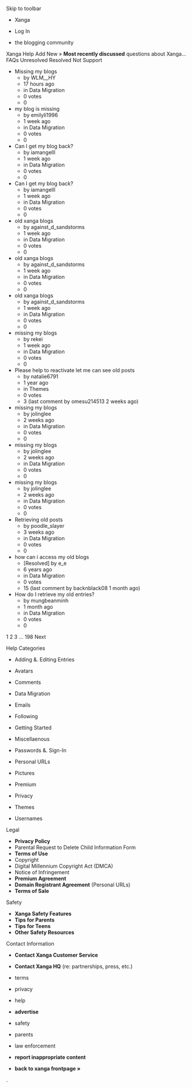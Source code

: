 Skip to toolbar

*   Xanga

*   Log In

*   the blogging community

Xanga Help Add New » **Most recently discussed** questions about Xanga… FAQs Unresolved Resolved Not Support

*   Missing my blogs
    *   by WLM\_\_HY
    *   17 hours ago
    *   in Data Migration
    *   0 votes
    *   0
*   my blog is missing
    *   by emilyli1996
    *   1 week ago
    *   in Data Migration
    *   0 votes
    *   0
*   Can I get my blog back?
    *   by iamangelll
    *   1 week ago
    *   in Data Migration
    *   0 votes
    *   0
*   Can I get my blog back?
    *   by iamangelll
    *   1 week ago
    *   in Data Migration
    *   0 votes
    *   0
*   old xanga blogs
    *   by against\_d\_sandstorms
    *   1 week ago
    *   in Data Migration
    *   0 votes
    *   0
*   old xanga blogs
    *   by against\_d\_sandstorms
    *   1 week ago
    *   in Data Migration
    *   0 votes
    *   0
*   old xanga blogs
    *   by against\_d\_sandstorms
    *   1 week ago
    *   in Data Migration
    *   0 votes
    *   0
*   missing my blogs
    *   by rekei
    *   1 week ago
    *   in Data Migration
    *   0 votes
    *   0
*   Please help to reactivate let me can see old posts
    *   by natalie6791
    *   1 year ago
    *   in Themes
    *   0 votes
    *   3 (last comment by omesu214513 2 weeks ago)
*   missing my blogs
    *   by jolinglee
    *   2 weeks ago
    *   in Data Migration
    *   0 votes
    *   0
*   missing my blogs
    *   by jolinglee
    *   2 weeks ago
    *   in Data Migration
    *   0 votes
    *   0
*   missing my blogs
    *   by jolinglee
    *   2 weeks ago
    *   in Data Migration
    *   0 votes
    *   0
*   Retrieving old posts
    *   by poodle\_slayer
    *   3 weeks ago
    *   in Data Migration
    *   0 votes
    *   0
*   how can i access my old blogs
    *   \[Resolved\] by e\_e
    *   6 years ago
    *   in Data Migration
    *   0 votes
    *   15 (last comment by backnblack08 1 month ago)
*   How do I retrieve my old entries?
    *   by mungbeanminh
    *   1 month ago
    *   in Data Migration
    *   0 votes
    *   0

1 2 3 ... 198 Next

Help Categories

*   Adding &. Editing Entries
*   Avatars
*   Comments
*   Data Migration
*   Emails
*   Following
*   Getting Started
*   Miscellaenous

*   Passwords &. Sign-In
*   Personal URLs
*   Pictures
*   Premium
*   Privacy
*   Themes
*   Usernames

Legal

*   **Privacy Policy**
*   Parental Request to Delete Child Information Form
*   **Terms of Use**
*   Copyright
*   Digital Millennium Copyright Act (DMCA)
*   Notice of Infringement
*   **Premium Agreement**
*   **Domain Registrant Agreement** (Personal URLs)
*   **Terms of Sale**

Safety

*   **Xanga Safety Features**
*   **Tips for Parents**
*   **Tips for Teens**
*   **Other Safety Resources**

Contact Information

*   **Contact Xanga Customer Service**
*   **Contact Xanga HQ** (re: partnerships, press, etc.)

*   terms
*   privacy
*   help
*   **advertise**

*   safety
*   parents
*   law enforcement
*   **report inappropriate content**

*   **back to xanga frontpage »**

<img src="http://pixel.quantserve.com/pixel/p-87h-iNOVooym2.gif" style="display: none" height="1" width="1" alt="Quantcast"/>.